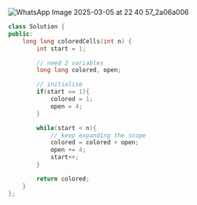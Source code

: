 
![WhatsApp Image 2025-03-05 at 22 40 57_2a06a006](https://github.com/user-attachments/assets/145185e0-8faa-472b-9893-d8f9258be80e)


```c++
class Solution {
public:
    long long coloredCells(int n) {
        int start = 1;

        // need 2 variables
        long long colored, open;

        // initialise
        if(start == 1){
            colored = 1;
            open = 4;
        }

        while(start < n){
            // keep expanding the scope
            colored = colored + open;
            open += 4;
            start++;
        }

        return colored;
    }
};
```
